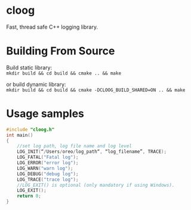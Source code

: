 cloog
===  
Fast, thread safe C++ logging library.   

Building From Source
=== 
Build static library:  
`mkdir build && cd build && cmake .. && make`  
  
or build dynamic library:  
`mkdir build && cd build && cmake -DCLOOG_BUILD_SHARED=ON .. && make`  

  
Usage samples
=== 
```cpp
#include "cloog.h"
int main()
{
    //set log path, log file name and log level
    LOG_INIT(“/Users/oreo/log_path“, “log_filename”, TRACE);
    LOG_FATAL("Fatal log");
    LOG_ERROR("error log");
    LOG_WARN("warn log");
    LOG_DEBUG("debug log");
    LOG_TRACE("trace log");
    //LOG_EXIT() is optional (only mandatory if using Windows).
    LOG_EXIT();
    return 0;
}
```



